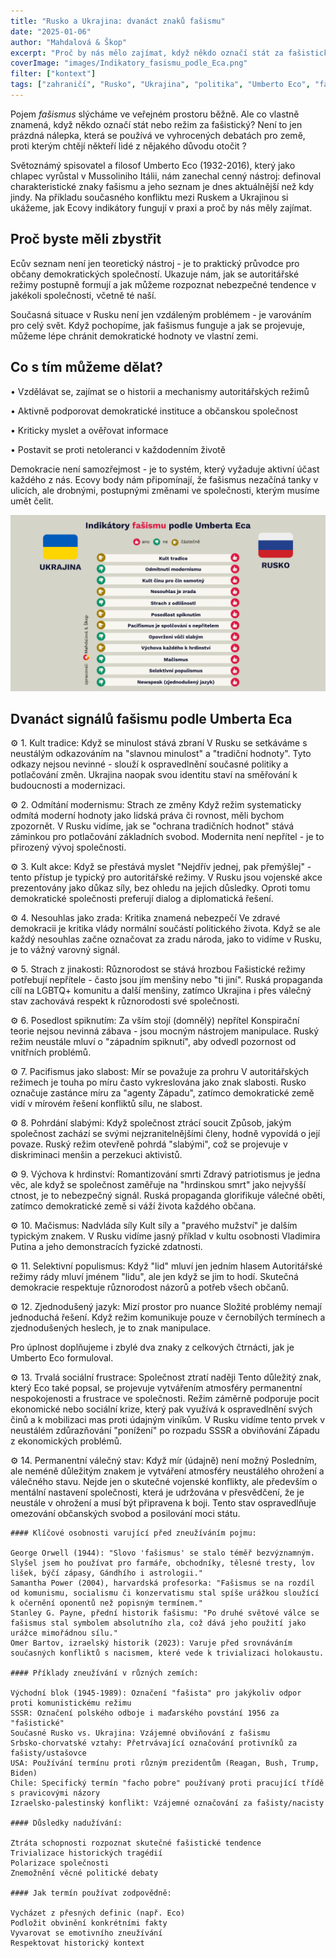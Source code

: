 ```yaml
---
title: "Rusko a Ukrajina: dvanáct znaků fašismu"
date: "2025-01-06"
author: "Mahdalová & Škop"
excerpt: "Proč by nás mělo zajímat, když někdo označí stát za fašistický? Podívejte se na varovné signály"
coverImage: "images/Indikatory_fasismu_podle_Eca.png"
filter: ["kontext"]
tags: ["zahraničí", "Rusko", "Ukrajina", "politika", "Umberto Eco", "fašismus", "demokracie"]
---
```


Pojem _fašismus_ slýcháme ve veřejném prostoru běžně. Ale co vlastně znamená, když někdo označí stát nebo režim za fašistický? Není to jen prázdná nálepka, která se používá ve vyhrocených debatách pro země, proti kterým chtějí někteří lidé z nějakého důvodu otočit ?

Světoznámý spisovatel a filosof Umberto Eco (1932-2016), který jako chlapec vyrůstal v Mussoliniho Itálii, nám zanechal cenný nástroj: definoval charakteristické znaky fašismu a jeho seznam je dnes aktuálnější než kdy jindy. Na příkladu současného konfliktu mezi Ruskem a Ukrajinou si ukážeme, jak Ecovy indikátory fungují v praxi a proč by nás měly zajímat.

## Proč byste měli zbystřit
Ecův seznam není jen teoretický nástroj - je to praktický průvodce pro občany demokratických společností. Ukazuje nám, jak se autoritářské režimy postupně formují a jak můžeme rozpoznat nebezpečné tendence v jakékoli společnosti, včetně té naší.

Současná situace v Rusku není jen vzdáleným problémem - je varováním pro celý svět. Když pochopíme, jak fašismus funguje a jak se projevuje, můžeme lépe chránit demokratické hodnoty ve vlastní zemi.

## Co s tím můžeme dělat?

• Vzdělávat se, zajímat se o historii a mechanismy autoritářských režimů

• Aktivně podporovat demokratické instituce a občanskou společnost

• Kriticky myslet a ověřovat informace

• Postavit se proti netoleranci v každodenním životě

Demokracie není samozřejmost - je to systém, který vyžaduje aktivní účast každého z nás. Ecovy body nám připomínají, že fašismus nezačíná tanky v ulicích, ale drobnými, postupnými změnami ve společnosti, kterým musíme umět čelit.

![obrázek](images/Indikatory_fasismu_podle_Eca.png)

## Dvanáct signálů fašismu podle Umberta Eca

⚙️ 1. Kult tradice: Když se minulost stává zbraní
V Rusku se setkáváme s neustálým odkazováním na "slavnou minulost" a "tradiční hodnoty". Tyto odkazy nejsou nevinné - slouží k ospravedlnění současné politiky a potlačování změn. Ukrajina naopak svou identitu staví na směřování k budoucnosti a modernizaci.

⚙️ 2. Odmítání modernismu: Strach ze změny
Když režim systematicky odmítá moderní hodnoty jako lidská práva či rovnost, měli bychom zpozornět. V Rusku vidíme, jak se "ochrana tradičních hodnot" stává záminkou pro potlačování základních svobod. Modernita není nepřítel - je to přirozený vývoj společnosti.

⚙️ 3. Kult akce: Když se přestává myslet
"Nejdřív jednej, pak přemýšlej" - tento přístup je typický pro autoritářské režimy. V Rusku jsou vojenské akce prezentovány jako důkaz síly, bez ohledu na jejich důsledky. Oproti tomu demokratické společnosti preferují dialog a diplomatická řešení.

⚙️ 4. Nesouhlas jako zrada: Kritika znamená nebezpečí
Ve zdravé demokracii je kritika vlády normální součástí politického života. Když se ale každý nesouhlas začne označovat za zradu národa, jako to vidíme v Rusku, je to vážný varovný signál.

⚙️ 5. Strach z jinakosti: Různorodost se stává hrozbou
Fašistické režimy potřebují nepřítele - často jsou jím menšiny nebo "ti jiní". Ruská propaganda cílí na LGBTQ+ komunitu a další menšiny, zatímco Ukrajina i přes válečný stav zachovává respekt k různorodosti své společnosti.

⚙️ 6. Posedlost spiknutím: Za vším stojí (domnělý) nepřítel
Konspirační teorie nejsou nevinná zábava - jsou mocným nástrojem manipulace. Ruský režim neustále mluví o "západním spiknutí", aby odvedl pozornost od vnitřních problémů.

⚙️ 7. Pacifismus jako slabost: Mír se považuje za prohru
V autoritářských režimech je touha po míru často vykreslována jako znak slabosti. Rusko označuje zastánce míru za "agenty Západu", zatímco demokratické země vidí v mírovém řešení konfliktů sílu, ne slabost.

⚙️ 8. Pohrdání slabými: Když společnost ztrácí soucit
Způsob, jakým společnost zachází se svými nejzranitelnějšími členy, hodně vypovídá o její povaze. Ruský režim otevřeně pohrdá "slabými", což se projevuje v diskriminaci menšin a perzekuci aktivistů.

⚙️ 9. Výchova k hrdinství: Romantizování smrti
Zdravý patriotismus je jedna věc, ale když se společnost zaměřuje na "hrdinskou smrt" jako nejvyšší ctnost, je to nebezpečný signál. Ruská propaganda glorifikuje válečné oběti, zatímco demokratické země si váží života každého občana.

⚙️ 10. Mačismus: Nadvláda síly
Kult síly a "pravého mužství" je dalším typickým znakem. V Rusku vidíme jasný příklad v kultu osobnosti Vladimira Putina a jeho demonstracích fyzické zdatnosti.

⚙️ 11. Selektivní populismus: Když "lid" mluví jen jedním hlasem
Autoritářské režimy rády mluví jménem "lidu", ale jen když se jim to hodí. Skutečná demokracie respektuje různorodost názorů a potřeb všech občanů.

⚙️ 12. Zjednodušený jazyk: Mizí prostor pro nuance
Složité problémy nemají jednoduchá řešení. Když režim komunikuje pouze v černobílých termínech a zjednodušených heslech, je to znak manipulace.

Pro úplnost doplňujeme i zbylé dva znaky z celkových čtrnácti, jak je Umberto Eco formuloval.

⚙️ 13. Trvalá sociální frustrace: Společnost ztratí naději
Tento důležitý znak, který Eco také popsal, se projevuje vytvářením atmosféry permanentní nespokojenosti a frustrace ve společnosti. Režim záměrně podporuje pocit ekonomické nebo sociální krize, který pak využívá k ospravedlnění svých činů a k mobilizaci mas proti údajným viníkům. V Rusku vidíme tento prvek v neustálém zdůrazňování "ponížení" po rozpadu SSSR a obviňování Západu z ekonomických problémů.

⚙️ 14. Permanentní válečný stav: Když mír (údajně) není možný
Posledním, ale neméně důležitým znakem je vytváření atmosféry neustálého ohrožení a válečného stavu. Nejde jen o skutečné vojenské konflikty, ale především o mentální nastavení společnosti, která je udržována v přesvědčení, že je neustále v ohrožení a musí být připravena k boji. Tento stav ospravedlňuje omezování občanských svobod a posilování moci státu.

```box
#### Klíčové osobnosti varující před zneužíváním pojmu:

George Orwell (1944): "Slovo 'fašismus' se stalo téměř bezvýznamným. Slyšel jsem ho používat pro farmáře, obchodníky, tělesné tresty, lov lišek, býčí zápasy, Gándhího i astrologii."
Samantha Power (2004), harvardská profesorka: "Fašismus se na rozdíl od komunismu, socialismu či konzervatismu stal spíše urážkou sloužící k očernění oponentů než popisným termínem."
Stanley G. Payne, přední historik fašismu: "Po druhé světové válce se fašismus stal symbolem absolutního zla, což dává jeho použití jako urážce mimořádnou sílu."
Omer Bartov, izraelský historik (2023): Varuje před srovnáváním současných konfliktů s nacismem, které vede k trivializaci holokaustu.

#### Příklady zneužívání v různých zemích:

Východní blok (1945-1989): Označení "fašista" pro jakýkoliv odpor proti komunistickému režimu
SSSR: Označení polského odboje i maďarského povstání 1956 za "fašistické"
Současné Rusko vs. Ukrajina: Vzájemné obviňování z fašismu
Srbsko-chorvatské vztahy: Přetrvávající označování protivníků za fašisty/ustašovce
USA: Používání termínu proti různým prezidentům (Reagan, Bush, Trump, Biden)
Chile: Specifický termín "facho pobre" používaný proti pracující třídě s pravicovými názory
Izraelsko-palestinský konflikt: Vzájemné označování za fašisty/nacisty

#### Důsledky nadužívání:

Ztráta schopnosti rozpoznat skutečné fašistické tendence
Trivializace historických tragédií
Polarizace společnosti
Znemožnění věcné politické debaty

#### Jak termín používat zodpovědně:

Vycházet z přesných definic (např. Eco)
Podložit obvinění konkrétními fakty
Vyvarovat se emotivního zneužívání
Respektovat historický kontext
```




